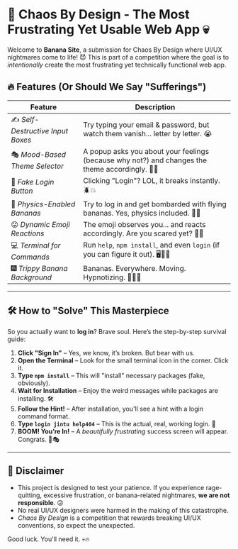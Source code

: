 # 🍌 Chaos By Design - The Most Frustrating Yet Usable Web App 💀

Welcome to **Banana Site**, a submission for Chaos By Design where UI/UX nightmares come to life! 😈 This is part of a competition where the goal is to *intentionally* create the most frustrating yet technically functional web app.

## 🔥 Features (Or Should We Say "Sufferings")
| **Feature** | **Description** |
|------------|---------------|
| ✍️ *Self-Destructive Input Boxes* | Try typing your email & password, but watch them vanish... letter by letter. 😭 |
| 🎭 *Mood-Based Theme Selector* | A popup asks you about your feelings (because why not?) and changes the theme accordingly. 🎨✨ |
| 🚪 *Fake Login Button* | Clicking "Login"? LOL, it breaks instantly. 🪲💥 |
| 🍌 *Physics-Enabled Bananas* | Try to log in and get bombarded with flying bananas. Yes, physics included. 🍌🔄 |
| 😜 *Dynamic Emoji Reactions* | The emoji observes you... and reacts accordingly. Are you scared yet? 👀😈 |
| 💻 *Terminal for Commands* | Run `help`, `npm install`, and even `login` (if you can figure it out). 🖥️👨‍💻 |
| 🎆 *Trippy Banana Background* | Bananas. Everywhere. Moving. Hypnotizing. 🍌🍌🍌 |

---

## 🛠️ **How to "Solve" This Masterpiece**

So you actually want to **log in**? Brave soul. Here’s the step-by-step survival guide:

1. **Click "Sign In"** – Yes, we know, it’s broken. But bear with us.
2. **Open the Terminal** – Look for the small terminal icon in the corner. Click it.
3. **Type `npm install`** – This will "install" necessary packages (fake, obviously).
4. **Wait for Installation** – Enjoy the weird messages while packages are installing. 🛠️
5. **Follow the Hint!** – After installation, you'll see a hint with a login command format.
6. **Type `login jintu help404`** – This is the actual, real, working login. 🎉
7. **BOOM! You’re In!** – A *beautifully frustrating* success screen will appear. Congrats. 🎊🎭

---

## 🚨 Disclaimer
- This project is designed to test your patience. If you experience rage-quitting, excessive frustration, or banana-related nightmares, **we are not responsible**. 😜
- No real UI/UX designers were harmed in the making of this catastrophe.
- *Chaos By Design* is a competition that rewards breaking UI/UX conventions, so expect the unexpected.

Good luck. You'll need it. 💀🔥